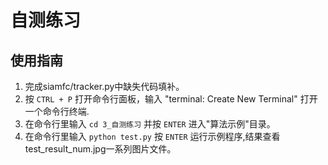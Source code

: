 # 自测练习

## 使用指南

1. 完成siamfc/tracker.py中缺失代码填补。
2. 按 `CTRL + P` 打开命令行面板，输入 "terminal: Create New Terminal" 打开一个命令行终端.
3. 在命令行里输入 `cd 3_自测练习` 并按 `ENTER` 进入"算法示例"目录。
4. 在命令行里输入 `python test.py` 按 `ENTER` 运行示例程序,结果查看test_result_num.jpg一系列图片文件。


